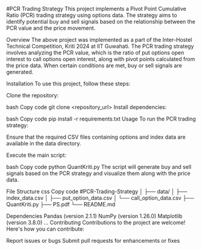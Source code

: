 #PCR Trading Strategy
This project implements a Pivot Point Cumulative Ratio (PCR) trading strategy using options data. The strategy aims to identify potential buy and sell signals based on the relationship between the PCR value and the price movement.

Overview
The above project was implemented as a part of the Inter-Hostel Technical Competition, Kriti 2024 at IIT Guwahati. The PCR trading strategy involves analyzing the PCR value, which is the ratio of put options open interest to call options open interest, along with pivot points calculated from the price data. When certain conditions are met, buy or sell signals are generated.

Installation
To use this project, follow these steps:

Clone the repository:

bash
Copy code
git clone <repository_url>
Install dependencies:

bash
Copy code
pip install -r requirements.txt
Usage
To run the PCR trading strategy:

Ensure that the required CSV files containing options and index data are available in the data directory.

Execute the main script:

bash
Copy code
python QuantKriti.py
The script will generate buy and sell signals based on the PCR strategy and visualize them along with the price data.

File Structure
css
Copy code
#PCR-Trading-Strategy
│
├── data/
│   ├── index_data.csv
│   ├── put_option_data.csv
│   └── call_option_data.csv
├── QuantKriti.py
├── PS.pdf
└── README.md

Dependencies
Pandas (version 2.1.1)
NumPy (version 1.26.0)
Matplotlib (version 3.8.0)
...
Contributing
Contributions to the project are welcome! Here's how you can contribute:

Report issues or bugs
Submit pull requests for enhancements or fixes
